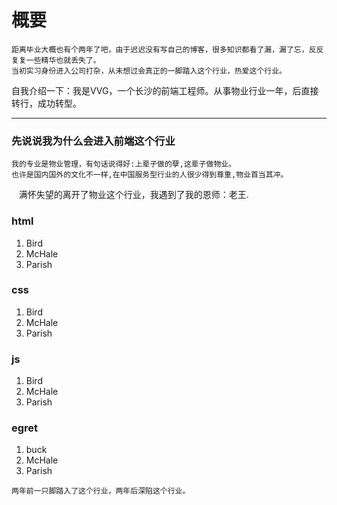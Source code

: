 # 概要
    距离毕业大概也有个两年了吧，由于迟迟没有写自己的博客，很多知识都看了漏，漏了忘，反反复复一些精华也就丢失了。
    当初实习身份进入公司打杂，从未想过会真正的一脚踏入这个行业，热爱这个行业。

自我介绍一下：我是VVG，一个长沙的前端工程师。从事物业行业一年，后直接转行，成功转型。

------
### 先说说我为什么会进入前端这个行业
    我的专业是物业管理，有句话说得好:上辈子做的孽,这辈子做物业。
    也许是国内国外的文化不一样,在中国服务型行业的人很少得到尊重,物业首当其冲。
    满怀失望的离开了物业这个行业，我遇到了我的恩师：老王.
    
   
    
### html

> 
<ol>
<li>Bird</li>
<li>McHale</li>
<li>Parish</li>
</ol>

### css

> 
<ol>
<li>Bird</li>
<li>McHale</li>
<li>Parish</li>
</ol>

### js

> 
<ol>
<li>Bird</li>
<li>McHale</li>
<li>Parish</li>
</ol>

### egret

> 
<ol>
<li>buck</li>
<li>McHale</li>
<li>Parish</li>
</ol>

    两年前一只脚踏入了这个行业，两年后深陷这个行业。
